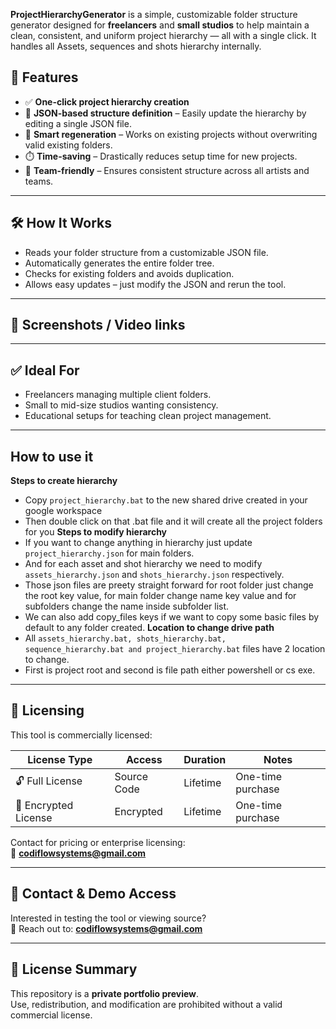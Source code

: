 **ProjectHierarchyGenerator** is a simple, customizable folder structure generator designed for **freelancers** and **small studios** to help maintain a clean, consistent, and uniform project hierarchy — all with a single click. It handles all Assets, sequences and shots hierarchy internally.

## 🚀 Features

- ✅ **One-click project hierarchy creation**
- 🔄 **JSON-based structure definition** – Easily update the hierarchy by editing a single JSON file.
- 🧠 **Smart regeneration** – Works on existing projects without overwriting valid existing folders.
- ⏱️ **Time-saving** – Drastically reduces setup time for new projects.
- 🤝 **Team-friendly** – Ensures consistent structure across all artists and teams.

---

## 🛠 How It Works

- Reads your folder structure from a customizable JSON file.
- Automatically generates the entire folder tree.
- Checks for existing folders and avoids duplication.
- Allows easy updates – just modify the JSON and rerun the tool.

---

## 📸 Screenshots / Video links

---

## ✅ Ideal For
- Freelancers managing multiple client folders.
- Small to mid-size studios wanting consistency.
- Educational setups for teaching clean project management.

---

## How to use it

**Steps to create hierarchy**
- Copy `project_hierarchy.bat` to the new shared drive created in your google workspace
- Then double click on that .bat file and it will create all the project folders for you
**Steps to modify hierarchy**
- If you want to change anything in hierarchy just update `project_hierarchy.json` for main folders.
- And for each asset and shot hierarchy we need to modify `assets_hierarchy.json` and `shots_hierarchy.json` respectively.
- Those json files are preety straight forward for root folder just change the root key value, for main folder change name key value and for subfolders change the name inside subfolder list.
- We can also add copy_files keys if we want to copy some basic files by default to any folder created.
**Location to change drive path**
- All `assets_hierarchy.bat, shots_hierarchy.bat, sequence_hierarchy.bat and project_hierarchy.bat` files have 2 location to change.
- First is project root and second is file path either powershell or cs exe.

---

## 🔐 Licensing

This tool is commercially licensed:

| License Type       | Access        | Duration | Notes                         |
|--------------------|---------------|----------|-------------------------------|
| 🔓 Full License      | Source Code | Lifetime | One-time purchase             |
| 🔐 Encrypted License | Encrypted   | Lifetime | One-time purchase             |

Contact for pricing or enterprise licensing:  
📧 **codiflowsystems@gmail.com**

---

## 🙋 Contact & Demo Access

Interested in testing the tool or viewing source?  
📧 Reach out to: **codiflowsystems@gmail.com**

---

## 🧾 License Summary

This repository is a **private portfolio preview**.  
Use, redistribution, and modification are prohibited without a valid commercial license.